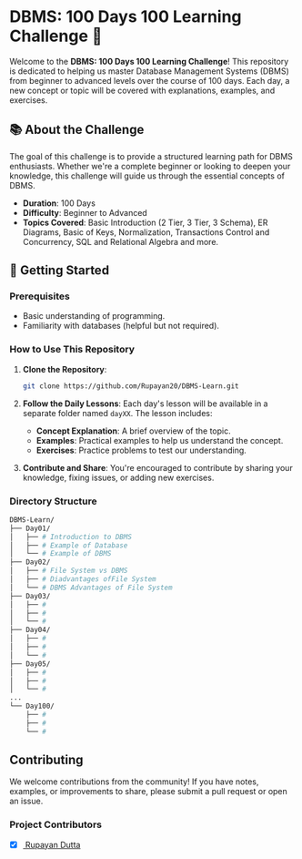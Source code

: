 # DBMS: 100 Days 100 Learning Challenge 🚀

Welcome to the **DBMS: 100 Days 100 Learning Challenge**! This repository is dedicated to helping us master Database Management Systems (DBMS) from beginner to advanced levels over the course of 100 days. Each day, a new concept or topic will be covered with explanations, examples, and exercises.

## 📚 About the Challenge

The goal of this challenge is to provide a structured learning path for DBMS enthusiasts. Whether we're a complete beginner or looking to deepen your knowledge, this challenge will guide us through the essential concepts of DBMS.

- **Duration**: 100 Days
- **Difficulty**: Beginner to Advanced
- **Topics Covered**: Basic Introduction (2 Tier, 3 Tier, 3 Schema), ER Diagrams, Basic of Keys, Normalization, Transactions Control and Concurrency, SQL and Relational Algebra and more.

## 🚀 Getting Started

### Prerequisites

- Basic understanding of programming.
- Familiarity with databases (helpful but not required).

### How to Use This Repository

1. **Clone the Repository**:
    ```bash
    git clone https://github.com/Rupayan20/DBMS-Learn.git
    ```
   
2. **Follow the Daily Lessons**: Each day's lesson will be available in a separate folder named `dayXX`. The lesson includes:
   - **Concept Explanation**: A brief overview of the topic.
   - **Examples**: Practical examples to help us understand the concept.
   - **Exercises**: Practice problems to test our understanding.
   
3. **Contribute and Share**: You're encouraged to contribute by sharing your knowledge, fixing issues, or adding new exercises.

### Directory Structure

```bash
DBMS-Learn/
├── Day01/
│   ├── # Introduction to DBMS
│   ├── # Example of Database             
│   └── # Example of DBMS
├── Day02/
│   ├── # File System vs DBMS 
│   ├── # Diadvantages ofFile System 
│   └── # DBMS Advantages of File System
├── Day03/
│   ├── # 
│   ├── # 
│   └── # 
├── Day04/
│   ├── # 
│   ├── # 
│   └── #
├── Day05/
│   ├── # 
│   ├── # 
│   └── # 
...
└── Day100/
    ├── #
    ├── #
    └── #
```

## Contributing
<p> We welcome contributions from the community! If you have notes, examples, or improvements to share, please submit a pull request or open an issue. </p>

### Project Contributors
- [x] <a href="https://github.com/Rupayan20"> Rupayan Dutta </a>

